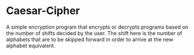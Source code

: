 # Caesar-Cipher
A simple encryption program that encrypts or decrypts programs based on the number of shifts decided by the user. The shift here is the number of alphabets that are to be skipped forward in order to arrive at the new alphabet equivalent.
